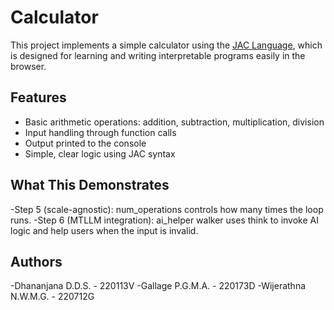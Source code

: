 # Calculator

This project implements a simple calculator using the [JAC Language](https://www.jac-lang.org), which is designed for learning and writing interpretable programs easily in the browser.

## Features

- Basic arithmetic operations: addition, subtraction, multiplication, division
- Input handling through function calls
- Output printed to the console
- Simple, clear logic using JAC syntax

## What This Demonstrates

-Step 5 (scale-agnostic): num_operations controls how many times the loop runs.
-Step 6 (MTLLM integration): ai_helper walker uses think to invoke AI logic and help users when the input is invalid.

## Authors

-Dhananjana D.D.S. - 220113V
-Gallage P.G.M.A. - 220173D
-Wijerathna N.W.M.G. - 220712G




